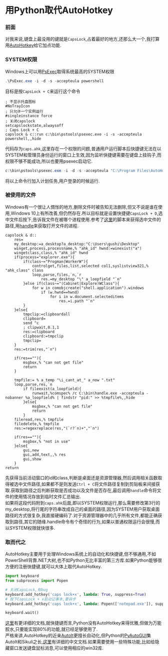 # 用Python取代AutoHotkey
### 前面
对我来说,键盘上最没用的键就是`CapsLock`,占着最好的地方,还那么大一个,我打算用[AutoHotkey](http://ahkcn.github.io/docs/AutoHotkey.htm)给它加点功能.
### SYSTEM权限
Windows上可以用[PsExec](https://docs.microsoft.com/en-us/sysinternals/downloads/psexec)取得系统最高的SYSTEM权限
```powershell
.\PsExec.exe -i -d -s -accepteula powershell
```
目标是按`CapsLock + C`来运行这个命令
```autohotkey
; 不显示托盘图标
#NoTrayIcon
; 只允许一个实例运行
#singleinstance force
; 关闭capslock
setcapslockstate,alwaysoff
; Caps Lock + C
capslock & c::run c:\bin\pstools\psexec.exe -i -s -accepteula powershell,,hide
```
代码存为`caps.ahk`,这里存在一个权限的问题,普通用户运行脚本后快捷键无法在以SYSTEM和管理员身份运行的窗口上生效,因为监听快捷键需要在键盘上挂钩子,而权限不够不能成功,所以也要用psexec启动它.
```powershell
c:\bin\pstools\psexec.exe -i -d -s -accepteula "C:\Program Files\AutoHotkey\AutoHotkey.exe" c:\bin\caps.ahk
```
将以上命令行加入计划任务,用户登录的时候运行.
### 被使用的文件
Windows有一个很让人惆怅的地方,删除文件时被告知无法删除,但又不说是谁在使用,Windows 10上有所改善,但仍然存在.所以目标就是设置快捷键`CapsLock + D`,选中文件后按下,告诉我文件在被哪个进程使用.参考了[这里](https://autohotkey.com/board/topic/60985-get-paths-of-selected-items-in-an-explorer-window/)的脚本来获得选中文件的路径,用[handle](https://docs.microsoft.com/zh-cn/sysinternals/downloads/handle)来获取打开文件的进程.
```autohotkey
capslock & d::
    res=
    my_desktop:=a_desktop?a_desktop:"C:\Users\gushi\Desktop"
    winget,process,processname,% "ahk_id" hwnd:=winexist("a")
    wingetclass,class,% "ahk_id" hwnd
    if(process="explorer.exe"){
        if(class~="Progman|WorkerW"){
            controlget,files,list,selected col1,syslistview321,% "ahk_class" class
            loop,parse,files,`n,`r
                res.=my_desktop "\" a_loopfield "`n"
        }else if(class~="(Cabinet|Explore)WClass"){
            for w in comobjcreate("shell.application").windows
                if (w.hwnd==hwnd)
                    for i in w.document.selecteditems
                        res.=i.path "`n"
        }
    }else{
        tmpclip:=clipboardall
        clipboard=
        send ^c
        ; clipwait,0.1,1
        res:=clipboard
        clipboard:=tmpclip
        tmpclip=
    }
    res:=trim(res,"`n")

    if(res==""){
        msgbox,% "can not get file"
        return
    }

    tmpfile:= % a_temp "\i_cant_at_" a_now ".txt"
    loop,parse,res,`n
        if fileexist(a_loopfield){
            runwait,%comspec% /c C:\bin\handle.exe -accepteula -nobanner %a_loopfield% | findstr "pid:" >> %tmpfile%,,hide
        }else{
            msgbox,% "can not get file"
            return
        }
    fileread,res,% tmpfile
    filedelete,% tmpfile
    res:=regexreplace(res,"(`r?`n)+","`n")

    if(res==""){
        msgbox,% "not in use"
    }else{
        gui,new
        gui,add,text,,% res
        gui,show
    }
return
```
先获得当前活动窗口的id和class,判断是桌面还是资源管理器,然后调用相关函数取得被选中文件路径,如果都不是则发送`Ctrl + C`将文件路径复制到剪贴板来间接获取.获取到路径之后判断获取是否成功以及文件是否存在,最后调用`handle`命令将文件的使用情况存放到临时文件汇总输出.  
如果将这段代码附到`caps.ahk`后面,即以SYSTEM权限运行,那么需要修改第3行的my_desktop,将行尾的字符串改成自己的桌面的路径,因为SYSTEM用户获取桌面路径的方式很复杂,我直接硬编码了.对于资源管理器中的几乎所有文件,都能正确获取到路径,其它的随缘.handle命令有个奇怪的行为,如果以普通权限运行会很慢,而以SYSTEM权限就快很多. 
### 取而代之
AutoHotkey主要用于处理Windows系统上的自动化和快捷键,但不够通用,不如PowerShell背靠.NET大树,也不如Python无比丰富的第三方库.如果Python能够很方便的注册快捷键,就可以大体上取代AutoHotkey.
```python
import keyboard
from subprocess import Popen

# 关闭CapsLock,有bug
keyboard.add_hotkey('caps lock+x', lambda: True, suppress=True)
# 按下CapsLock + x启动记事本,要异步
keyboard.add_hotkey('caps lock+x', lambda: Popen(['notepad.exe']), suppress=True)

keyboard.wait()
```
[这里](https://github.com/boppreh/keyboard)有更详细的文档,就快捷键而言,Python没有AutoHotkey来得优雅,但做为万能胶水,只要能实现80%的功能,就已经足够使用了.  
严格来讲,AutoHotkey的近亲[AutoIt](https://www.autoitscript.com/)更擅长自动化,但Python的[PyAutoGUI](https://github.com/asweigart/pyautogui)集AutoIt和Sikuli之长,[这里](https://muxuezi.github.io/posts/doc-pyautogui.html)有详细的中文文档.如果需要使用一些特殊功能,比如给隐藏窗口发送键盘鼠标消息,可以使用相应的win32库.